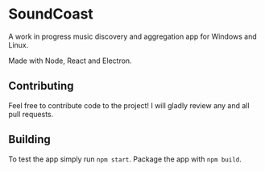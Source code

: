 # SoundCoast
A work in progress music discovery and aggregation app for Windows and Linux.

Made with Node, React and Electron.

## Contributing
Feel free to contribute code to the project! I will gladly review any and all pull requests.

## Building
To test the app simply run `npm start`.
Package the app with `npm build`.
